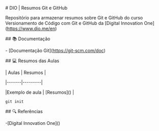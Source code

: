 

\# DIO | Resumos Git e GitHub



Repositório para armazenar resumos sobre Git e GitHub do curso Versionamento de Código com Git e GitHub da \[Digital Innovation One](https://www.dio.me/en)



\## 📚 Documentação

\- \[Documentação Git](https://git-scm.com/doc)

\## 💻 Resumos das Aulas

| Aulas | Resumos |

|-------|---------|

|Exemplo de aula | \[Resumos]() |

```
git init
```
\## 🔍 Referências

-\[Digital Innovation One]()


